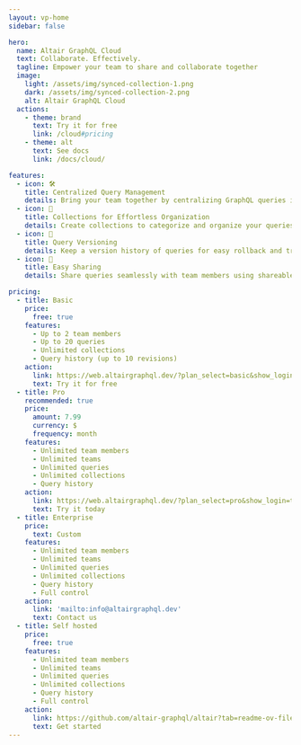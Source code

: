 ```yaml
---
layout: vp-home
sidebar: false

hero:
  name: Altair GraphQL Cloud
  text: Collaborate. Effectively.
  tagline: Empower your team to share and collaborate together
  image:
    light: /assets/img/synced-collection-1.png
    dark: /assets/img/synced-collection-2.png
    alt: Altair GraphQL Cloud
  actions:
    - theme: brand
      text: Try it for free
      link: /cloud#pricing
    - theme: alt
      text: See docs
      link: /docs/cloud/

features:
  - icon: 🛠️
    title: Centralized Query Management
    details: Bring your team together by centralizing GraphQL queries in one place. Collaborate efficiently, share insights, and boost productivity.
  - icon: 📂
    title: Collections for Effortless Organization
    details: Create collections to categorize and organize your queries logically. No more searching through scattered files—find what you need instantly.
  - icon: 🔄
    title: Query Versioning
    details: Keep a version history of queries for easy rollback and traceability. Never worry about losing crucial information during the development process.
  - icon: 👥
    title: Easy Sharing
    details: Share queries seamlessly with team members using shareable URLs. Accelerate collaboration and eliminate communication gaps.

pricing:
  - title: Basic
    price:
      free: true
    features:
      - Up to 2 team members
      - Up to 20 queries
      - Unlimited collections
      - Query history (up to 10 revisions)
    action:
      link: https://web.altairgraphql.dev/?plan_select=basic&show_login=true
      text: Try it for free
  - title: Pro
    recommended: true
    price:
      amount: 7.99
      currency: $
      frequency: month
    features:
      - Unlimited team members
      - Unlimited teams
      - Unlimited queries
      - Unlimited collections
      - Query history
    action:
      link: https://web.altairgraphql.dev/?plan_select=pro&show_login=true
      text: Try it today
  - title: Enterprise
    price:
      text: Custom
    features:
      - Unlimited team members
      - Unlimited teams
      - Unlimited queries
      - Unlimited collections
      - Query history
      - Full control
    action:
      link: 'mailto:info@altairgraphql.dev'
      text: Contact us
  - title: Self hosted
    price:
      free: true
    features:
      - Unlimited team members
      - Unlimited teams
      - Unlimited queries
      - Unlimited collections
      - Query history
      - Full control
    action:
      link: https://github.com/altair-graphql/altair?tab=readme-ov-file#deployment
      text: Get started
---
```


